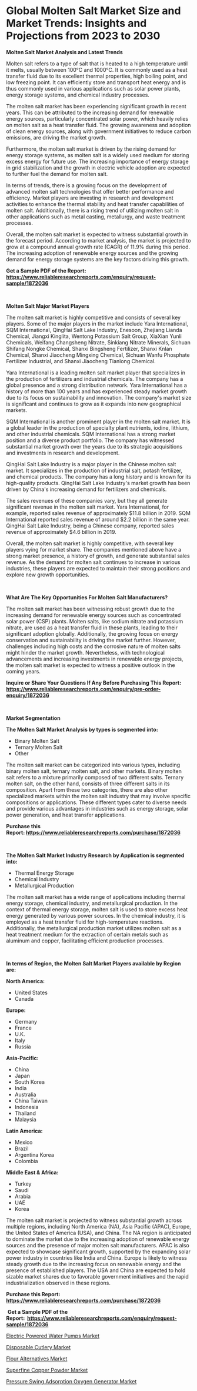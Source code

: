 <p><h1>Global Molten Salt Market Size and Market Trends: Insights and Projections from 2023 to 2030</h1></p><p><strong>Molten Salt Market Analysis and Latest Trends</strong></p>
<p><p>Molten salt refers to a type of salt that is heated to a high temperature until it melts, usually between 100°C and 1000°C. It is commonly used as a heat transfer fluid due to its excellent thermal properties, high boiling point, and low freezing point. It can efficiently store and transport heat energy and is thus commonly used in various applications such as solar power plants, energy storage systems, and chemical industry processes.</p><p>The molten salt market has been experiencing significant growth in recent years. This can be attributed to the increasing demand for renewable energy sources, particularly concentrated solar power, which heavily relies on molten salt as a heat transfer fluid. The growing awareness and adoption of clean energy sources, along with government initiatives to reduce carbon emissions, are driving the market growth.</p><p>Furthermore, the molten salt market is driven by the rising demand for energy storage systems, as molten salt is a widely used medium for storing excess energy for future use. The increasing importance of energy storage in grid stabilization and the growth in electric vehicle adoption are expected to further fuel the demand for molten salt.</p><p>In terms of trends, there is a growing focus on the development of advanced molten salt technologies that offer better performance and efficiency. Market players are investing in research and development activities to enhance the thermal stability and heat transfer capabilities of molten salt. Additionally, there is a rising trend of utilizing molten salt in other applications such as metal casting, metallurgy, and waste treatment processes.</p><p>Overall, the molten salt market is expected to witness substantial growth in the forecast period. According to market analysis, the market is projected to grow at a compound annual growth rate (CAGR) of 11.9% during this period. The increasing adoption of renewable energy sources and the growing demand for energy storage systems are the key factors driving this growth.</p></p>
<p><strong>Get a Sample PDF of the Report:&nbsp; <a href="https://www.reliableresearchreports.com/enquiry/request-sample/1872036">https://www.reliableresearchreports.com/enquiry/request-sample/1872036</a></strong></p>
<p>&nbsp;</p>
<p><strong>Molten Salt Major Market Players</strong></p>
<p><p>The molten salt market is highly competitive and consists of several key players. Some of the major players in the market include Yara International, SQM International, QingHai Salt Lake Industry, Enesoon, Zhejiang Lianda Chemical, Jiangxi Kinglita, Wentong Potassium Salt Group, XiaXian Yunli Chemicals, Weifang Changsheng Nitrate, Sinkiang Nitrate Minerals, Sichuan Shifang Nongke Chemical, Shanxi Bingsheng Fertilizer, Shanxi Knlan Chemical, Shanxi Jiaocheng Mingxing Chemical, Sichuan Wanfu Phosphate Fertilizer Industrial, and Shanxi Jiaocheng Tianlong Chemical.</p><p>Yara International is a leading molten salt market player that specializes in the production of fertilizers and industrial chemicals. The company has a global presence and a strong distribution network. Yara International has a history of more than 100 years and has experienced steady market growth due to its focus on sustainability and innovation. The company's market size is significant and continues to grow as it expands into new geographical markets.</p><p>SQM International is another prominent player in the molten salt market. It is a global leader in the production of specialty plant nutrients, iodine, lithium, and other industrial chemicals. SQM International has a strong market position and a diverse product portfolio. The company has witnessed substantial market growth over the years due to its strategic acquisitions and investments in research and development.</p><p>QingHai Salt Lake Industry is a major player in the Chinese molten salt market. It specializes in the production of industrial salt, potash fertilizer, and chemical products. The company has a long history and is known for its high-quality products. QingHai Salt Lake Industry's market growth has been driven by China's increasing demand for fertilizers and chemicals.</p><p>The sales revenues of these companies vary, but they all generate significant revenue in the molten salt market. Yara International, for example, reported sales revenue of approximately $11.8 billion in 2019. SQM International reported sales revenue of around $2.2 billion in the same year. QingHai Salt Lake Industry, being a Chinese company, reported sales revenue of approximately $4.6 billion in 2019.</p><p>Overall, the molten salt market is highly competitive, with several key players vying for market share. The companies mentioned above have a strong market presence, a history of growth, and generate substantial sales revenue. As the demand for molten salt continues to increase in various industries, these players are expected to maintain their strong positions and explore new growth opportunities.</p></p>
<p>&nbsp;</p>
<p><strong>What Are The Key Opportunities For Molten Salt Manufacturers?</strong></p>
<p><p>The molten salt market has been witnessing robust growth due to the increasing demand for renewable energy sources such as concentrated solar power (CSP) plants. Molten salts, like sodium nitrate and potassium nitrate, are used as a heat transfer fluid in these plants, leading to their significant adoption globally. Additionally, the growing focus on energy conservation and sustainability is driving the market further. However, challenges including high costs and the corrosive nature of molten salts might hinder the market growth. Nevertheless, with technological advancements and increasing investments in renewable energy projects, the molten salt market is expected to witness a positive outlook in the coming years.</p></p>
<p><strong>Inquire or Share Your Questions If Any Before Purchasing This Report: <a href="https://www.reliableresearchreports.com/enquiry/pre-order-enquiry/1872036">https://www.reliableresearchreports.com/enquiry/pre-order-enquiry/1872036</a></strong></p>
<p>&nbsp;</p>
<p><strong>Market Segmentation</strong></p>
<p><strong>The Molten Salt Market Analysis by types is segmented into:</strong></p>
<p><ul><li>Binary Molten Salt</li><li>Ternary Molten Salt</li><li>Other</li></ul></p>
<p><p>The molten salt market can be categorized into various types, including binary molten salt, ternary molten salt, and other markets. Binary molten salt refers to a mixture primarily composed of two different salts. Ternary molten salt, on the other hand, consists of three different salts in its composition. Apart from these two categories, there are also other specialized markets within the molten salt industry that may involve specific compositions or applications. These different types cater to diverse needs and provide various advantages in industries such as energy storage, solar power generation, and heat transfer applications.</p></p>
<p><strong>Purchase this Report:&nbsp;<a href="https://www.reliableresearchreports.com/purchase/1872036">https://www.reliableresearchreports.com/purchase/1872036</a></strong></p>
<p>&nbsp;</p>
<p><strong>The Molten Salt Market Industry Research by Application is segmented into:</strong></p>
<p><ul><li>Thermal Energy Storage</li><li>Chemical Industry</li><li>Metallurgical Production</li></ul></p>
<p><p>The molten salt market has a wide range of applications including thermal energy storage, chemical industry, and metallurgical production. In the context of thermal energy storage, molten salt is used to store excess heat energy generated by various power sources. In the chemical industry, it is employed as a heat transfer fluid for high-temperature reactions. Additionally, the metallurgical production market utilizes molten salt as a heat treatment medium for the extraction of certain metals such as aluminum and copper, facilitating efficient production processes.</p></p>
<p>&nbsp;</p>
<p><strong>In terms of Region, the Molten Salt Market Players available by Region are:</strong></p>
<p>
    <p> <strong> North America: </strong>
        <ul>
            <li>United States</li>
            <li>Canada</li>
        </ul>
        </p> 
    <p> <strong> Europe: </strong>
        <ul>
            <li>Germany</li>
            <li>France</li>
            <li>U.K.</li>
            <li>Italy</li>
            <li>Russia</li>
        </ul>
        </p> 
    <p> <strong> Asia-Pacific: </strong>
        <ul>
            <li>China</li>
            <li>Japan</li>
            <li>South Korea</li>
            <li>India</li>
            <li>Australia</li>
            <li>China Taiwan</li>
            <li>Indonesia</li>
            <li>Thailand</li>
            <li>Malaysia</li>
        </ul>
        </p> 
    <p> <strong> Latin America: </strong>
        <ul>
            <li>Mexico</li>
            <li>Brazil</li>
            <li>Argentina Korea</li>
            <li>Colombia</li>
        </ul>
        </p> 
    <p> <strong> Middle East & Africa: </strong>
        <ul>
            <li>Turkey</li>
            <li>Saudi</li>
            <li>Arabia</li>
            <li>UAE</li>
            <li>Korea</li>
        </ul>
    </p>
    </p>
<p><p>The molten salt market is projected to witness substantial growth across multiple regions, including North America (NA), Asia Pacific (APAC), Europe, the United States of America (USA), and China. The NA region is anticipated to dominate the market due to the increasing adoption of renewable energy sources and the presence of major molten salt manufacturers. APAC is also expected to showcase significant growth, supported by the expanding solar power industry in countries like India and China. Europe is likely to witness steady growth due to the increasing focus on renewable energy and the presence of established players. The USA and China are expected to hold sizable market shares due to favorable government initiatives and the rapid industrialization observed in these regions.</p></p>
<p><strong>Purchase this Report: <a href="https://www.reliableresearchreports.com/purchase/1872036">https://www.reliableresearchreports.com/purchase/1872036</a></strong></p>
<p>&nbsp;<strong>Get a Sample PDF of the Report:&nbsp;&nbsp;<a href="https://www.reliableresearchreports.com/enquiry/request-sample/1872036">https://www.reliableresearchreports.com/enquiry/request-sample/1872036</a></strong></p>
<p><strong></strong></p>
<p><p><a href="https://medium.com/@read.code.store/electric-powered-water-pumps-market-the-key-to-successful-business-strategy-forecast-till-2030-2db9546eb620">Electric Powered Water Pumps Market</a></p><p><a href="https://github.com/ruslanpoljakovrd177/Market-Research-Report-List-1/blob/main/disposable-cutlery-market.md">Disposable Cutlery Market</a></p><p><a href="https://medium.com/@katlynbauch/flour-alternatives-market-furnishes-information-on-market-share-market-trends-and-market-growth-d6f743eb9b40">Flour Alternatives Market</a></p><p><a href="https://github.com/gulaimolin/Market-Research-Report-List-1/blob/main/superfine-copper-powder-market.md">Superfine Copper Powder Market</a></p><p><a href="https://medium.com/@there.mix.bring/pressure-swing-adsorption-oxygen-generator-market-trends-and-market-analysis-forecasted-for-period-ee8df6fe404c">Pressure Swing Adsorption Oxygen Generator Market</a></p></p>